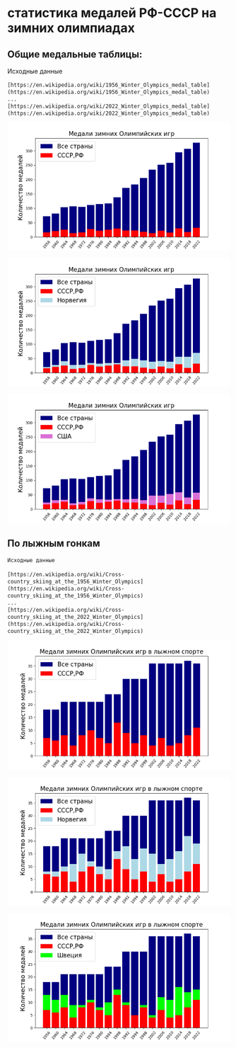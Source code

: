 # статистика медалей РФ-СССР на зимних олимпиадах

## Общие медальные таблицы:

Исходные данные    
    
    [https://en.wikipedia.org/wiki/1956_Winter_Olympics_medal_table](https://en.wikipedia.org/wiki/1956_Winter_Olympics_medal_table)
    ...
    [https://en.wikipedia.org/wiki/2022_Winter_Olympics_medal_table](https://en.wikipedia.org/wiki/2022_Winter_Olympics_medal_table)

![](all_medals_rf.png)

![](all_medals_rf_norway.png)

![](all_medals_rf_usa.png)


## По лыжным гонкам
    
    Исходные данные    
    
    [https://en.wikipedia.org/wiki/Cross-country_skiing_at_the_1956_Winter_Olympics](https://en.wikipedia.org/wiki/Cross-country_skiing_at_the_1956_Winter_Olympics)
    ...
    [https://en.wikipedia.org/wiki/Cross-country_skiing_at_the_2022_Winter_Olympics](https://en.wikipedia.org/wiki/Cross-country_skiing_at_the_2022_Winter_Olympics)

![](ski_medals_rf.png)

![](ski_medals_rf_norway.png)

![](ski_medals_rf_sweden.png)
